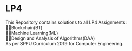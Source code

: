 # LP4
This Repository contains solutions to all LP4 Assignments :                                                 
🎯📒Blockchain(BT)                                
🎯📗Machine Learning(ML)                                      
🎯📘Design and Analysis of Algorithms(DAA)                               
As per SPPU Curriculum 2019 for Computer Engineering.        
